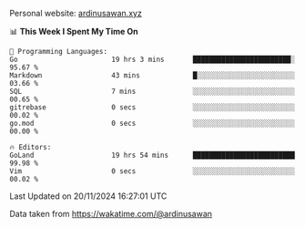 Personal website: [ardinusawan.xyz](https://ardinusawan.xyz)

<!--START_SECTION:waka-->
📊 **This Week I Spent My Time On** 

```text
💬 Programming Languages: 
Go                       19 hrs 3 mins       ████████████████████████░   95.67 % 
Markdown                 43 mins             █░░░░░░░░░░░░░░░░░░░░░░░░   03.66 % 
SQL                      7 mins              ░░░░░░░░░░░░░░░░░░░░░░░░░   00.65 % 
gitrebase                0 secs              ░░░░░░░░░░░░░░░░░░░░░░░░░   00.02 % 
go.mod                   0 secs              ░░░░░░░░░░░░░░░░░░░░░░░░░   00.00 % 

🔥 Editors: 
GoLand                   19 hrs 54 mins      █████████████████████████   99.98 % 
Vim                      0 secs              ░░░░░░░░░░░░░░░░░░░░░░░░░   00.02 % 
```


 Last Updated on 20/11/2024 16:27:01 UTC
<!--END_SECTION:waka-->
Data taken from https://wakatime.com/@ardinusawan
